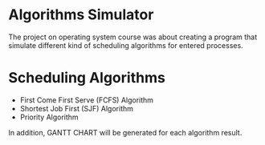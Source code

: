 # Algorithms Simulator
The project on operating system course was about creating a program that simulate different kind of scheduling algorithms for entered processes.

# Scheduling Algorithms
* First Come First Serve (FCFS) Algorithm
* Shortest Job First (SJF) Algorithm
* Priority Algorithm

In addition, GANTT CHART will be generated for each algorithm result.
